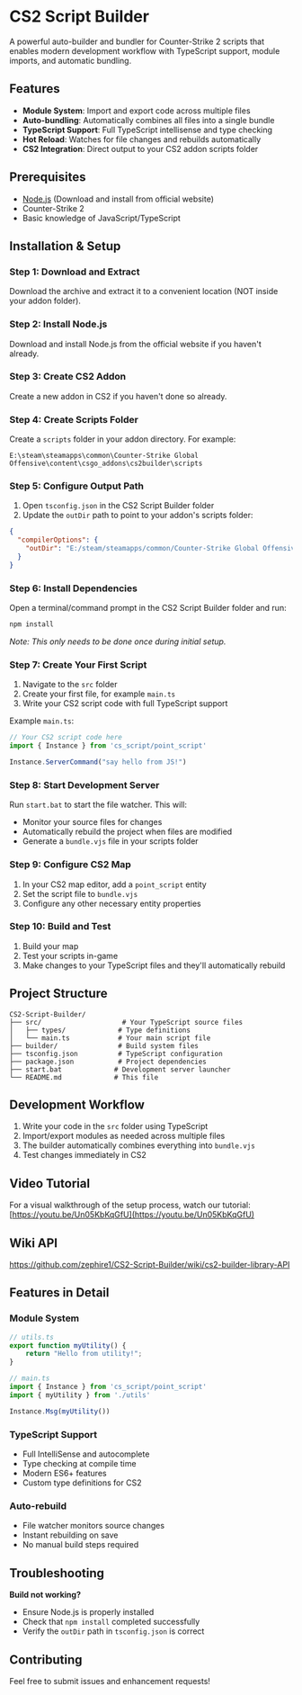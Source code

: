 # CS2 Script Builder

A powerful auto-builder and bundler for Counter-Strike 2 scripts that enables modern development workflow with TypeScript support, module imports, and automatic bundling.

## Features

- **Module System**: Import and export code across multiple files
- **Auto-bundling**: Automatically combines all files into a single bundle
- **TypeScript Support**: Full TypeScript intellisense and type checking
- **Hot Reload**: Watches for file changes and rebuilds automatically
- **CS2 Integration**: Direct output to your CS2 addon scripts folder

## Prerequisites

- [Node.js](https://nodejs.org/) (Download and install from official website)
- Counter-Strike 2
- Basic knowledge of JavaScript/TypeScript

## Installation & Setup

### Step 1: Download and Extract
Download the archive and extract it to a convenient location (NOT inside your addon folder).

### Step 2: Install Node.js
Download and install Node.js from the official website if you haven't already.

### Step 3: Create CS2 Addon
Create a new addon in CS2 if you haven't done so already.

### Step 4: Create Scripts Folder
Create a `scripts` folder in your addon directory. For example:
```
E:\steam\steamapps\common\Counter-Strike Global Offensive\content\csgo_addons\cs2builder\scripts
```

### Step 5: Configure Output Path
1. Open `tsconfig.json` in the CS2 Script Builder folder
2. Update the `outDir` path to point to your addon's scripts folder:
```json
{
  "compilerOptions": {
    "outDir": "E:/steam/steamapps/common/Counter-Strike Global Offensive/content/csgo_addons/cs2builder/scripts"
  }
}
```

### Step 6: Install Dependencies
Open a terminal/command prompt in the CS2 Script Builder folder and run:
```bash
npm install
```
*Note: This only needs to be done once during initial setup.*

### Step 7: Create Your First Script
1. Navigate to the `src` folder
2. Create your first file, for example `main.ts`
3. Write your CS2 script code with full TypeScript support

Example `main.ts`:
```typescript
// Your CS2 script code here
import { Instance } from 'cs_script/point_script'

Instance.ServerCommand("say hello from JS!")
```

### Step 8: Start Development Server
Run `start.bat` to start the file watcher. This will:
- Monitor your source files for changes
- Automatically rebuild the project when files are modified
- Generate a `bundle.vjs` file in your scripts folder

### Step 9: Configure CS2 Map
1. In your CS2 map editor, add a `point_script` entity
2. Set the script file to `bundle.vjs`
3. Configure any other necessary entity properties

### Step 10: Build and Test
1. Build your map
2. Test your scripts in-game
3. Make changes to your TypeScript files and they'll automatically rebuild

## Project Structure

```
CS2-Script-Builder/
├── src/                    # Your TypeScript source files
│   ├── types/             # Type definitions
│   └── main.ts            # Your main script file
├── builder/               # Build system files
├── tsconfig.json          # TypeScript configuration
├── package.json           # Project dependencies
├── start.bat             # Development server launcher
└── README.md             # This file
```

## Development Workflow

1. Write your code in the `src` folder using TypeScript
2. Import/export modules as needed across multiple files
3. The builder automatically combines everything into `bundle.vjs`
4. Test changes immediately in CS2

## Video Tutorial

For a visual walkthrough of the setup process, watch our tutorial:
[https://youtu.be/Un05KbKqGfU](https://youtu.be/Un05KbKqGfU)

## Wiki API
https://github.com/zephire1/CS2-Script-Builder/wiki/cs2-builder-library-API

## Features in Detail

### Module System
```typescript
// utils.ts
export function myUtility() {
    return "Hello from utility!";
}

// main.ts
import { Instance } from 'cs_script/point_script'
import { myUtility } from './utils'

Instance.Msg(myUtility())
```

### TypeScript Support
- Full IntelliSense and autocomplete
- Type checking at compile time
- Modern ES6+ features
- Custom type definitions for CS2

### Auto-rebuild
- File watcher monitors source changes
- Instant rebuilding on save
- No manual build steps required

## Troubleshooting

**Build not working?**
- Ensure Node.js is properly installed
- Check that `npm install` completed successfully
- Verify the `outDir` path in `tsconfig.json` is correct


## Contributing

Feel free to submit issues and enhancement requests!
